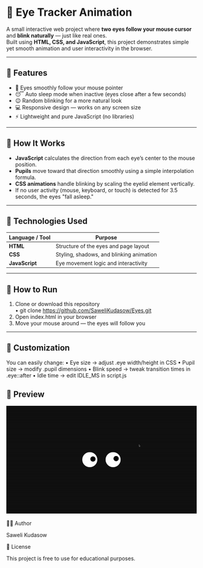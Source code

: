 # 👀 Eye Tracker Animation

A small interactive web project where **two eyes follow your mouse cursor** and **blink naturally** — just like real ones.  
Built using **HTML, CSS, and JavaScript**, this project demonstrates simple yet smooth animation and user interactivity in the browser.

---

## 🌟 Features

- 🧿 Eyes smoothly follow your mouse pointer  
- 😴 Auto sleep mode when inactive (eyes close after a few seconds)  
- 😉 Random blinking for a more natural look  
- 💻 Responsive design — works on any screen size  
- ⚡ Lightweight and pure JavaScript (no libraries)

---

## 🧩 How It Works

- **JavaScript** calculates the direction from each eye’s center to the mouse position.  
- **Pupils** move toward that direction smoothly using a simple interpolation formula.  
- **CSS animations** handle blinking by scaling the eyelid element vertically.  
- If no user activity (mouse, keyboard, or touch) is detected for 3.5 seconds, the eyes "fall asleep."

---

## 🧠 Technologies Used

| Language / Tool | Purpose |
|------------------|----------|
| **HTML** | Structure of the eyes and page layout |
| **CSS** | Styling, shadows, and blinking animation |
| **JavaScript** | Eye movement logic and interactivity |

---

## 🚀 How to Run

1. Clone or download this repository  
   	•	git clone https://github.com/SaweliKudasow/Eyes.git
2.	Open index.html in your browser
3.	Move your mouse around — the eyes will follow you 

---

## 🎨 Customization

You can easily change:
	•	Eye size → adjust .eye width/height in CSS
	•	Pupil size → modify .pupil dimensions
	•	Blink speed → tweak transition times in .eye::after
	•	Idle time → edit IDLE_MS in script.js

## 📸 Preview

![Eyes Follow Mouse Demo](preview.gif)

🧑‍💻 Author

Saweli Kudasow

📜 License

This project is free to use for educational purposes.